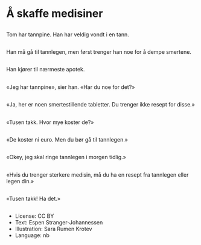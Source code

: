 # Å skaffe medisiner

##
Tom har tannpine. Han har veldig vondt i en tann.

##
Han må gå til tannlegen, men først trenger han noe for å dempe smertene.

##
Han kjører til nærmeste apotek.

##
«Jeg har tannpine», sier han. «Har du noe for det?»

##
«Ja, her er noen smertestillende tabletter. Du trenger ikke resept for disse.»

##
«Tusen takk. Hvor mye koster de?»

##
«De koster ni euro. Men du bør gå til tannlegen.»

##
«Okey, jeg skal ringe tannlegen i morgen tidlig.»

##
«Hvis du trenger sterkere medisin, må du ha en resept fra tannlegen eller legen din.»

##
«Tusen takk! Ha det.»

##
* License: CC BY
* Text: Espen Stranger-Johannessen
* Illustration: Sara Rumen Krotev
* Language: nb
